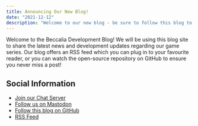 ```yaml
---
title: Announcing Our New Blog!
date: "2021-12-12"
description: "Welcome to our new blog - be sure to follow this blog to stay up to date with the latest Beccalia game development news!"
---
```


Welcome to the Beccalia Development Blog! We will be using this blog site to share the latest news and development updates regarding our game series. Our blog offers an RSS feed which you can plug in to your favourite reader, or you can watch the open-source repository on GitHub to ensure you never miss a post!

## Social Information

- [Join our Chat Server](https://chat.nhcarrigan.com)
- [Follow us on Mastodon](https://mastodon.naomi.lgbt/@beccalia)
- [Follow this blog on GitHub](https://github.com/beccalia/development-blog)
- [RSS Feed](https://blog.beccalia.com/rss.xml)
